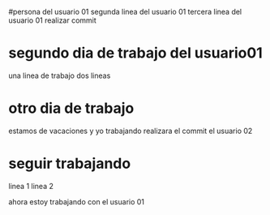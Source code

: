 #persona del usuario 01
segunda linea del usuario 01
tercera linea del usuario 01
realizar commit

# segundo dia de trabajo del usuario01

una linea de trabajo
dos lineas

# otro dia de trabajo

estamos de vacaciones
y yo trabajando
realizara el commit el usuario 02

# seguir trabajando

linea 1
linea 2

ahora estoy trabajando con el usuario 01
